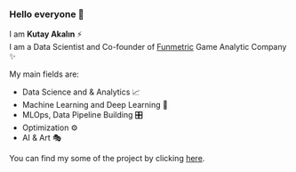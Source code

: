 ### Hello everyone 👋

I am **Kutay Akalın** ⚡️  
I am a Data Scientist and Co-founder of [Funmetric](http://funmetric.io/) Game Analytic Company ✨  

My main fields are:
- Data Science and & Analytics 📈
- Machine Learning and Deep Learning 🤖
- MLOps, Data Pipeline Building 🎛️
- Optimization ⚙️
- AI & Art 🎭

You can find my some of the project by clicking [here](https://github.com/KutayAkalin/Projects).
<!--
**KutayAkalin/kutayakalin** is a ✨ _special_ ✨ repository because its `README.md` (this file) appears on your GitHub profile.


Here are some ideas to get you started:

- 🔭 I’m currently working on ...
- 🌱 I’m currently learning ...
- 👯 I’m looking to collaborate on ...
- 🤔 I’m looking for help with ...
- 💬 Ask me about ...
- 📫 How to reach me: ...
- 😄 Pronouns: ...
- ⚡ Fun fact: ...
-->
